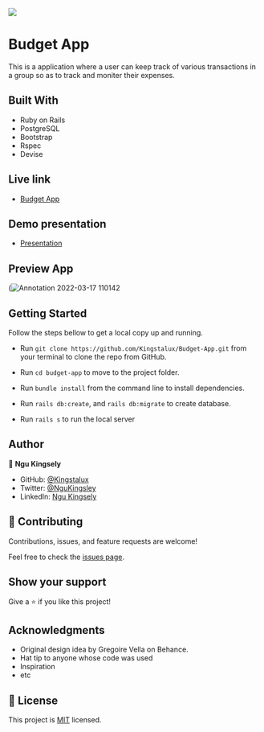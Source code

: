 ![](https://img.shields.io/badge/Microverse-blueviolet)

# Budget App
This is a application where a user can keep track of various transactions in a group so as to track and moniter their expenses.




## Built With

  - Ruby on Rails
  - PostgreSQL
  - Bootstrap
  - Rspec
  - Devise

## Live link
- [Budget App](https://enigmatic-falls-38340.herokuapp.com/)

## Demo presentation
- [Presentation](https://www.loom.com/share/c5c29898cc054c75b1c7af201b767101) 


## Preview App
(![Annotation 2022-03-17 110142](https://user-images.githubusercontent.com/85113567/158785416-20cecbce-0d0f-4a0a-87a1-5b01c8c5f28f.jpg)


## Getting Started

Follow the steps bellow to get a local copy up and running.

- Run `git clone https://github.com/Kingstalux/Budget-App.git` from your terminal to clone the repo from GitHub.

- Run `cd budget-app` to move to the project folder.

-  Run `bundle install` from the command line to install dependencies.

-  Run `rails db:create`, and `rails db:migrate` to create database.

-  Run `rails s` to run the local server





## Author

👤 **Ngu Kingsely**

- GitHub: [@Kingstalux](https://github.com/Kingstalux)
- Twitter: [@NguKingsley](https://twitter.com/NguKingsley)
- LinkedIn: [Ngu Kingsely](https://www.linkedin.com/in/ngu-kingsely-junior-cho-974b60136/)


## 🤝 Contributing

Contributions, issues, and feature requests are welcome!

Feel free to check the [issues page](../../issues/).

## Show your support

Give a ⭐️ if you like this project!

## Acknowledgments
- Original design idea by Gregoire Vella on Behance.
- Hat tip to anyone whose code was used
- Inspiration
- etc

## 📝 License

This project is [MIT](./MIT.md) licensed.
